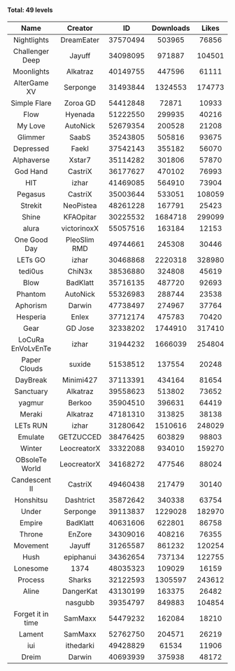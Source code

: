 #### Total: 49 levels

| Name | Creator | ID | Downloads | Likes |
|:---:|:---:|:---:|:---:|:---:|
| Nightlights | DreamEater | 37570494 | 503965 | 76856
| Challenger Deep | Jayuff | 34098095 | 971887 | 104501
| Moonlights | Alkatraz | 40149755 | 447596 | 61111
| AlterGame XV | Serponge | 31493844 | 1324553 | 174773
| Simple Flare | Zoroa GD | 54412848 | 72871 | 10933
| Flow | Hyenada | 51222550 | 299935 | 40216
| My Love | AutoNick | 52679354 | 200528 | 21208
| Glimmer | SaabS | 35243805 | 505816 | 93675
| Depressed | FaekI | 37542143 | 355182 | 56070
| Alphaverse | Xstar7 | 35114282 | 301806 | 57870
| God Hand | CastriX | 36177627 | 470102 | 76993
| HIT | izhar | 41469085 | 564910 | 73904
| Pegasus | CastriX | 35003644 | 533051 | 108059
| Strekit | NeoPistea | 48261228 | 167791 | 25423
| Shine | KFAOpitar | 30225532 | 1684718 | 299099
| alura | victorinoxX | 55057516 | 163184 | 12153
| One Good Day | PleoSlim RMD | 49744661 | 245308 | 30446
| LETs GO | izhar | 30468868 | 2220318 | 328980
| tedi0us | ChiN3x | 38536880 | 324808 | 45619
| Blow | BadKlatt | 35716135 | 487720 | 92693
| Phantom | AutoNick | 55326983 | 288744 | 23538
| Aphorism | Darwin | 47738497 | 274967 | 37764
| Hesperia | Enlex | 37712174 | 475783 | 70420
| Gear | GD Jose | 32338202 | 1744910 | 317410
| LoCuRa EnVoLvEnTe | izhar | 31944232 | 1666039 | 254804
| Paper Clouds | suxide | 51538512 | 137554 | 20248
| DayBreak | Minimi427 | 37113391 | 434164 | 81654
| Sanctuary | Alkatraz | 39558623 | 513802 | 73652
| yagmur | Berkoo | 35904510 | 396631 | 64419
| Meraki | Alkatraz | 47181310 | 313825 | 38138
| LETs  RUN | izhar | 31280642 | 1510616 | 248029
| Emulate | GETZUCCED | 38476425 | 603829 | 98803
| Winter | LeocreatorX | 33322088 | 934010 | 159270
| OBsoleTe World | LeocreatorX | 34168272 | 477546 | 88024
| Candescent II | CastriX | 49460438 | 217479 | 30140
| Honshitsu | Dashtrict | 35872642 | 340338 | 63754
| Under | Serponge | 39113837 | 1229028 | 182970
| Empire | BadKlatt | 40631606 | 622801 | 86758
| Throne | EnZore | 34309016 | 408216 | 76355
| Movement | Jayuff | 31265587 | 861232 | 120254
| Hush | epiphanui | 34362654 | 737134 | 122755
| Lonesome | 1374 | 48035323 | 109029 | 16159
| Process | Sharks | 32122593 | 1305597 | 243612
| Aline | DangerKat | 43130199 | 163375 | 26482
|   | nasgubb | 39354797 | 849883 | 104854
| Forget it in time | SamMaxx | 54479232 | 162084 | 18210
| Lament | SamMaxx | 52762750 | 204571 | 26219
| iui | ithedarki | 49428829 | 61534 | 11906
| Dreim | Darwin | 40693939 | 375938 | 48172
